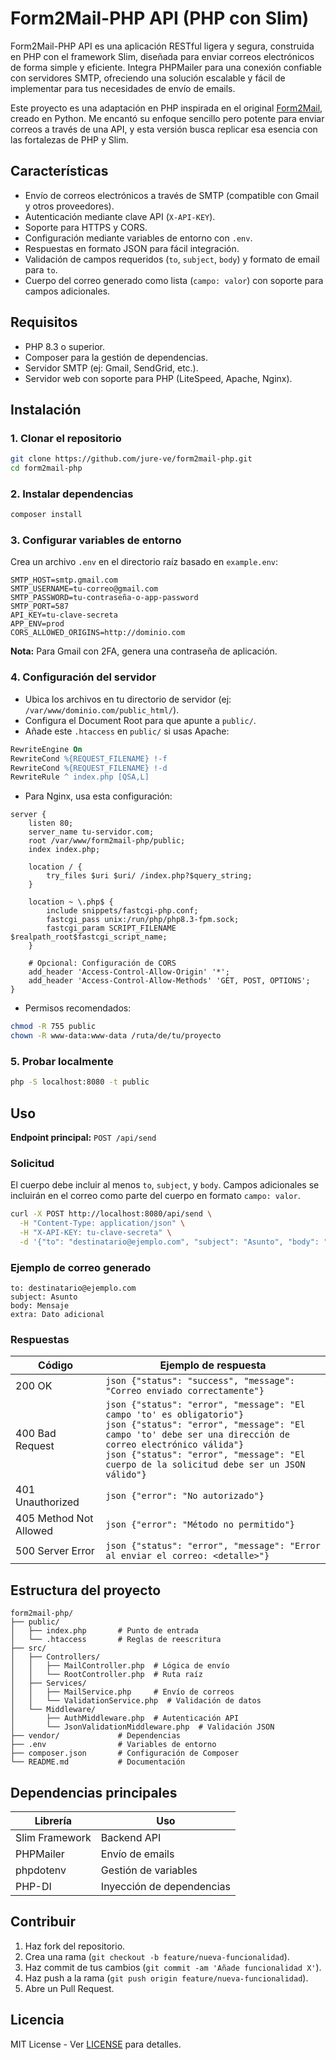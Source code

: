 # Form2Mail-PHP API (PHP con Slim)

Form2Mail-PHP API es una aplicación RESTful ligera y segura, construida en PHP con el framework Slim, diseñada para enviar correos electrónicos de forma simple y eficiente. Integra PHPMailer para una conexión confiable con servidores SMTP, ofreciendo una solución escalable y fácil de implementar para tus necesidades de envío de emails.

Este proyecto es una adaptación en PHP inspirada en el original [Form2Mail](https://github.com/dansasser/form2mail), creado en Python. Me encantó su enfoque sencillo pero potente para enviar correos a través de una API, y esta versión busca replicar esa esencia con las fortalezas de PHP y Slim.

## Características
- Envío de correos electrónicos a través de SMTP (compatible con Gmail y otros proveedores).
- Autenticación mediante clave API (`X-API-KEY`).
- Soporte para HTTPS y CORS.
- Configuración mediante variables de entorno con `.env`.
- Respuestas en formato JSON para fácil integración.
- Validación de campos requeridos (`to`, `subject`, `body`) y formato de email para `to`.
- Cuerpo del correo generado como lista (`campo: valor`) con soporte para campos adicionales.

## Requisitos
- PHP 8.3 o superior.
- Composer para la gestión de dependencias.
- Servidor SMTP (ej: Gmail, SendGrid, etc.).
- Servidor web con soporte para PHP (LiteSpeed, Apache, Nginx).

## Instalación

### 1. Clonar el repositorio
```bash
git clone https://github.com/jure-ve/form2mail-php.git
cd form2mail-php
```

### 2. Instalar dependencias
```bash
composer install
```

### 3. Configurar variables de entorno
Crea un archivo `.env` en el directorio raíz basado en `example.env`:
```env
SMTP_HOST=smtp.gmail.com
SMTP_USERNAME=tu-correo@gmail.com
SMTP_PASSWORD=tu-contraseña-o-app-password
SMTP_PORT=587
API_KEY=tu-clave-secreta
APP_ENV=prod
CORS_ALLOWED_ORIGINS=http://dominio.com
```

**Nota:** Para Gmail con 2FA, genera una contraseña de aplicación.

### 4. Configuración del servidor
- Ubica los archivos en tu directorio de servidor (ej: `/var/www/dominio.com/public_html/`).
- Configura el Document Root para que apunte a `public/`.
- Añade este `.htaccess` en `public/` si usas Apache:
```apache
RewriteEngine On
RewriteCond %{REQUEST_FILENAME} !-f
RewriteCond %{REQUEST_FILENAME} !-d
RewriteRule ^ index.php [QSA,L]
```

- Para Nginx, usa esta configuración:
```nginx
server {
    listen 80;
    server_name tu-servidor.com;
    root /var/www/form2mail-php/public;
    index index.php;

    location / {
        try_files $uri $uri/ /index.php?$query_string;
    }

    location ~ \.php$ {
        include snippets/fastcgi-php.conf;
        fastcgi_pass unix:/run/php/php8.3-fpm.sock;
        fastcgi_param SCRIPT_FILENAME $realpath_root$fastcgi_script_name;
    }

    # Opcional: Configuración de CORS
    add_header 'Access-Control-Allow-Origin' '*';
    add_header 'Access-Control-Allow-Methods' 'GET, POST, OPTIONS';
}
```

- Permisos recomendados:
```bash
chmod -R 755 public
chown -R www-data:www-data /ruta/de/tu/proyecto
```

### 5. Probar localmente
```bash
php -S localhost:8080 -t public
```

## Uso

**Endpoint principal:** `POST /api/send`

### Solicitud
El cuerpo debe incluir al menos `to`, `subject`, y `body`. Campos adicionales se incluirán en el correo como parte del cuerpo en formato `campo: valor`.

```bash
curl -X POST http://localhost:8080/api/send \
  -H "Content-Type: application/json" \
  -H "X-API-KEY: tu-clave-secreta" \
  -d '{"to": "destinatario@ejemplo.com", "subject": "Asunto", "body": "Mensaje", "extra": "Dato adicional"}'
```

### Ejemplo de correo generado
```text
to: destinatario@ejemplo.com
subject: Asunto
body: Mensaje
extra: Dato adicional
```

### Respuestas
| Código | Ejemplo de respuesta |
|--------|-----------------------|
| 200 OK | ```json {"status": "success", "message": "Correo enviado correctamente"}``` |
| 400 Bad Request | ```json {"status": "error", "message": "El campo 'to' es obligatorio"}```<br>```json {"status": "error", "message": "El campo 'to' debe ser una dirección de correo electrónico válida"}```<br>```json {"status": "error", "message": "El cuerpo de la solicitud debe ser un JSON válido"}``` |
| 401 Unauthorized | ```json {"error": "No autorizado"}``` |
| 405 Method Not Allowed | ```json {"error": "Método no permitido"}``` |
| 500 Server Error | ```json {"status": "error", "message": "Error al enviar el correo: <detalle>"}``` |

## Estructura del proyecto
```
form2mail-php/
├── public/
│   ├── index.php       # Punto de entrada
│   └── .htaccess       # Reglas de reescritura
├── src/
│   ├── Controllers/
│   │   ├── MailController.php  # Lógica de envío
│   │   └── RootController.php  # Ruta raíz
│   ├── Services/
│   │   ├── MailService.php     # Envío de correos
│   │   └── ValidationService.php  # Validación de datos
│   └── Middleware/
│       ├── AuthMiddleware.php  # Autenticación API
│       └── JsonValidationMiddleware.php  # Validación JSON
├── vendor/             # Dependencias
├── .env                # Variables de entorno
├── composer.json       # Configuración de Composer
└── README.md           # Documentación
```

## Dependencias principales
| Librería | Uso |
|----------|-----|
| Slim Framework | Backend API |
| PHPMailer | Envío de emails |
| phpdotenv | Gestión de variables |
| PHP-DI | Inyección de dependencias |

## Contribuir
1. Haz fork del repositorio.
2. Crea una rama (`git checkout -b feature/nueva-funcionalidad`).
3. Haz commit de tus cambios (`git commit -am 'Añade funcionalidad X'`).
4. Haz push a la rama (`git push origin feature/nueva-funcionalidad`).
5. Abre un Pull Request.

## Licencia
MIT License - Ver [LICENSE](LICENSE.txt) para detalles.